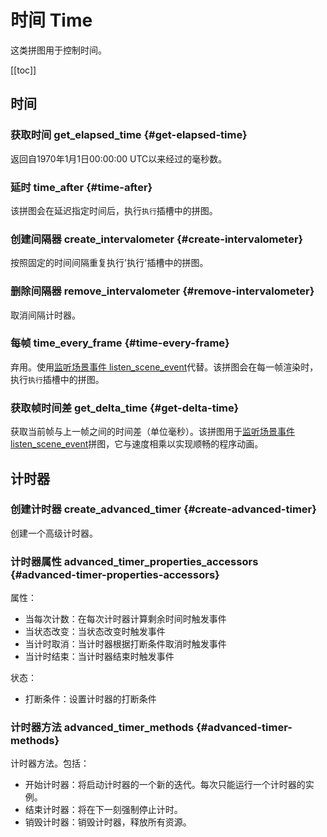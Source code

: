 # 时间 Time

这类拼图用于控制时间。

[[toc]]

## 时间

### 获取时间 get_elapsed_time {#get-elapsed-time}

返回自1970年1月1日00:00:00 UTC以来经过的毫秒数。

### 延时 time_after {#time-after}

该拼图会在延迟指定时间后，执行`执行`插槽中的拼图。

### 创建间隔器 create_intervalometer {#create-intervalometer}

按照固定的时间间隔重复执行'执行'插槽中的拼图。

### 删除间隔器 remove_intervalometer {#remove-intervalometer}

取消间隔计时器。

### 每帧 time_every_frame <Badge type="warning" text="弃用" /> {#time-every-frame}

弃用。使用[监听场景事件 listen_scene_event](./events.md#listen-scene-event)代替。该拼图会在每一帧渲染时，执行`执行`插槽中的拼图。

### 获取帧时间差 get_delta_time {#get-delta-time}

获取当前帧与上一帧之间的时间差（单位毫秒）。该拼图用于[监听场景事件 listen_scene_event](./events.md#listen-scene-event)拼图，它与速度相乘以实现顺畅的程序动画。

## 计时器

### 创建计时器 create_advanced_timer {#create-advanced-timer}

创建一个高级计时器。

### 计时器属性 advanced_timer_properties_accessors {#advanced-timer-properties-accessors}

属性：
- 当每次计数：在每次计时器计算剩余时间时触发事件
- 当状态改变：当状态改变时触发事件
- 当计时取消：当计时器根据打断条件取消时触发事件
- 当计时结束：当计时器结束时触发事件

状态：
- 打断条件：设置计时器的打断条件

### 计时器方法 advanced_timer_methods {#advanced-timer-methods}

计时器方法。包括：

- 开始计时器：将启动计时器的一个新的迭代。每次只能运行一个计时器的实例。
- 结束计时器：将在下一刻强制停止计时。
- 销毁计时器：销毁计时器，释放所有资源。